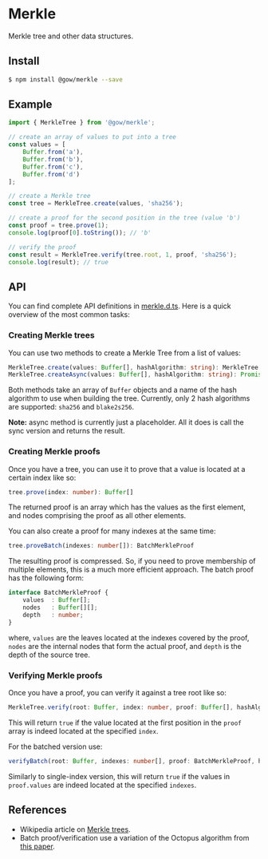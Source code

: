 # Merkle
Merkle tree and other data structures.

## Install
```bash
$ npm install @gow/merkle --save
```

## Example
```TypeScript
import { MerkleTree } from '@gow/merkle';

// create an array of values to put into a tree
const values = [
    Buffer.from('a'),
    Buffer.from('b'),
    Buffer.from('c'),
    Buffer.from('d')
];

// create a Merkle tree
const tree = MerkleTree.create(values, 'sha256');

// create a proof for the second position in the tree (value 'b')
const proof = tree.prove(1);
console.log(proof[0].toString()); // 'b'

// verify the proof
const result = MerkleTree.verify(tree.root, 1, proof, 'sha256');
console.log(result); // true
```

## API
You can find complete API definitions in [merkle.d.ts](/merkle.d.ts). Here is a quick overview of the most common tasks:

### Creating Merkle trees
You can use two methods to create a Merkle Tree from a list of values:

```TypeScript
MerkleTree.create(values: Buffer[], hashAlgorithm: string): MerkleTree
MerkleTree.createAsync(values: Buffer[], hashAlgorithm: string): Promise<MerkleTree>
```

Both methods take an array of `Buffer` objects and a name of the hash algorithm to use when building the tree. Currently, only 2 hash algorithms are supported: `sha256` and `blake2s256`.

**Note:** async method is currently just a placeholder. All it does is call the sync version and returns the result.

### Creating Merkle proofs
Once you have a tree, you can use it to prove that a value is located at a certain index like so:

```TypeScript
tree.prove(index: number): Buffer[]
```

The returned proof is an array which has the values as the first element, and nodes comprising the proof as all other elements.

You can also create a proof for many indexes at the same time:

```TypeScript
tree.proveBatch(indexes: number[]): BatchMerkleProof
```

The resulting proof is compressed. So, if you need to prove membership of multiple elements, this is a much more efficient approach. The batch proof has the following form:

```TypeScript
interface BatchMerkleProof {
    values  : Buffer[];
    nodes   : Buffer[][];
    depth   : number;
}
```
where, `values` are the leaves located at the indexes covered by the proof, `nodes` are the internal nodes that form the actual proof, and `depth` is the depth of the source tree.

### Verifying Merkle proofs
Once you have a proof, you can verify it against a tree root like so:

```TypeScript
MerkleTree.verify(root: Buffer, index: number, proof: Buffer[], hashAlgorithm: HashAlgorithm): boolean
```

This will return `true` if the value located at the first position in the `proof` array is indeed located at the specified `index`.

For the batched version use:

```TypeScript
verifyBatch(root: Buffer, indexes: number[], proof: BatchMerkleProof, hashAlgorithm: HashAlgorithm): boolean
```

Similarly to single-index version, this will return `true` if the values in `proof.values` are indeed located at the specified `indexes`.

## References

* Wikipedia article on [Merkle trees](https://en.wikipedia.org/wiki/Merkle_tree).
* Batch proof/verification use a variation of the Octopus algorithm from [this paper](https://eprint.iacr.org/2017/933.pdf).